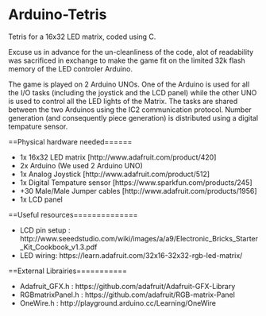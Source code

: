 # Arduino-Tetris
Tetris for a 16x32 LED matrix, coded using C.

Excuse us in advance for the un-cleanliness of the code, alot of readability was sacrificed in exchange to make the game fit on the limited 32k flash memory of the LED controler Arduino.

The game is played on 2 Arduino UNOs. One of the Arduino is used for all the I/O tasks (including the joystick and the LCD panel) while the other UNO is used to control all the LED lights of the Matrix. The tasks are shared between the two Arduinos using the IC2 communication protocol. Number generation (and consequently piece generation) is distributed using a digital tempature sensor.

==Physical hardware needed======

<ul>
<li>1x 16x32 LED matrix [http://www.adafruit.com/product/420]</li>
<li>2x Arduino (We used 2 Arduino UNO)</li>
<li>1x Analog Joystick [http://www.adafruit.com/product/512]</li>
<li>1x Digital Tempature sensor [https://www.sparkfun.com/products/245]</li>
<li>+30 Male/Male Jumper cables [http://www.adafruit.com/products/1956]</li>
<li>1x LCD panel </li>
</ul>

==Useful resources==============

<ul>
<li>LCD pin setup : http://www.seeedstudio.com/wiki/images/a/a9/Electronic_Bricks_Starter_Kit_Cookbook_v1.3.pdf</li>
<li>LED wiring: https://learn.adafruit.com/32x16-32x32-rgb-led-matrix/</li>
</ul>

==External Librairies===========

<ul>
<li>Adafruit_GFX.h :  https://github.com/adafruit/Adafruit-GFX-Library</li>
<li>RGBmatrixPanel.h : https://github.com/adafruit/RGB-matrix-Panel</li>
<li>OneWire.h : http://playground.arduino.cc/Learning/OneWire</li>
</ul>
